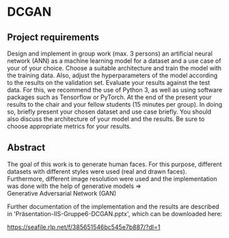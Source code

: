 # DCGAN

## Project requirements 

Design and implement in group work (max. 3 persons) an artificial neural network (ANN) as a machine learning model for a dataset and a use case of your
of your choice. Choose a suitable architecture and train the model with the training data. Also, adjust the hyperparameters of the model
according to the results on the validation set. Evaluate your results against the test data. For this, we recommend the use of Python
3, as well as using software packages such as Tensorflow or PyTorch. At the end of the present your results to the chair and your fellow students (15 minutes per group). In doing so, briefly present your chosen dataset and use case briefly. You should also discuss the architecture of your model and the results.
Be sure to choose appropriate metrics for your results.

## Abstract

The goal of this work is to generate human faces. For this purpose, different datasets with different styles were used (real and drawn faces). Furthermore, different image resolution were used and the implementation was done with the help of generative models ⇒  Generative Adversarial Network (GAN)

Further documentation of the implementation and the results are described in 'Präsentation-IIS-Gruppe6-DCGAN.pptx', which can be downloaded here: 

https://seafile.rlp.net/f/385651546bc545e7b887/?dl=1

